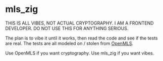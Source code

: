 # mls_zig

THIS IS ALL VIBES, NOT ACTUAL CRYPTOGRAPHY. I AM A FRONTEND DEVELOPER. DO NOT USE THIS FOR ANYTHING SERIOUS.

The plan is to vibe it until it works, then read the code and see if the tests are real. The tests are all modeled on / stolen from [OpenMLS](https://github.com/openmls/openmls/).

Use OpenMLS if you want cryptography. Use mls_zig if you want vibes.